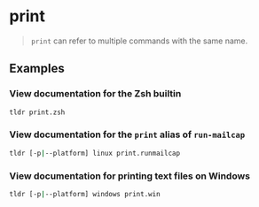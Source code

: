 # print

> `print` can refer to multiple commands with the same name.

## Examples

### View documentation for the Zsh builtin

```bash
tldr print.zsh
```

### View documentation for the `print` alias of `run-mailcap`

```bash
tldr [-p|--platform] linux print.runmailcap
```

### View documentation for printing text files on Windows

```bash
tldr [-p|--platform] windows print.win
```

